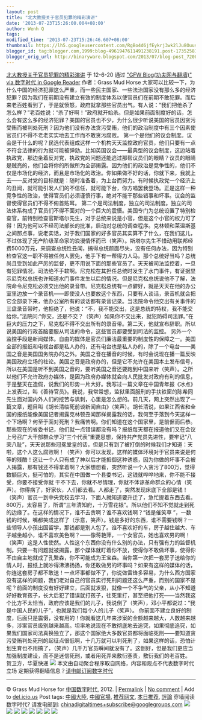 ```yaml
---
layout: post
title: "北大教授关于官员犯罪的精彩演讲"
date: '2013-07-23T15:26:00.004+08:00'
author: Wenh Q
tags:
modified_time: '2013-07-23T15:26:46.607+08:00'
thumbnail: https://lh5.googleusercontent.com/RgBo4d6jfEykrj3wk2lJu8OuusJ0vvgHmHOMaUS3NBQ5v9MSBoEHoc91Yiar7xL2mY9LTkxR3w7Vun3s-CLgkLlLjChQG_Pk7kIiG5WDBDN0LcdZN5E=s72-c
blogger_id: tag:blogger.com,1999:blog-4961947611491238191.post-1735258107229413952
blogger_orig_url: http://binaryware.blogspot.com/2013/07/blog-post_7208.html
---
```

[
北大教授关于官员犯罪的精彩演讲](http://feedproxy.google.com/~r/chinagfwblog/~3/H6S5-2VLSks/)
于 12-6-20 通过 ["GFW Blog(功夫网与翻墙)" via 数字时代 in Google
Reader](http://feeds2.feedburner.com/chinagfwblog) 作者：Grass Mud Horse
大家可以比较一下，为什么中国的经济犯罪这么严重，而一些民主国家、一些法治国家没有那么多的经济犯罪？因为我们在前期没有建立有效的制度体系以使官员们在前期不敢犯罪。而后来老百姓看到了，于是就愤怒，政府就拿那些官员出气。有人说：“我们把他杀了怎么样？”老百姓说：“杀了好啊！”政府就开始杀。但是如果前面制度好的话，怎么会有这么多的经济犯罪？美国的官员也不少，为什么很少听说美国的官员因贪污受贿而被判处死刑？因为他们没有办法贪污受贿，他们的政治制度中有三个因素使官员们不得不老老实实地去工作而不敢贪污腐败。
第一个是他们的议会制度。议会是干什么的呢？民选代表组成这样一个机构天天监控政府官员，他们只要有一点不符合法律的行为就可能被弹劾。比如英国议会——最典型的议会制度，这边站着执政党，那边坐着反对党，执政党的问题还能逃过那帮议员们的眼睛？议员的眼睛是贼亮的，他们会将你的所做所为全部揭露。因为他们的政治是竞争性的，他们不仅是市场化的经济，而且是市场化的政治。你如果做不好的话，你就下来，我就上去——反对党的目标就是：随时准备着，为上台而努力。有时候执政党一个经济上的丑闻，就可能引发人们的不信任，就可能下台，你方唱罢我登场。正是这样一种竞争性的政治，使得官员们必须谨慎行事，绝对不能干那些错事和坏事。议会的监督使得官员们不得不俯首贴耳。
第二个是司法制度，独立的司法制度。独立的司法体系构成了官员们不得不面对的一个巨大的震慑。美国专门为总统设置了特别检查官，前特别检查官斯塔尔先生，对于总统来说是小官，但是这个小官的权力可了得！因为他可以不经司法部长的批准，启动对总统的调查程序。克林顿和莱温斯基之间那点事，说老实话，对于我们国家的好多官员其实算不了什么，在我们这儿，不过体现了无产阶级革命家的浪漫情怀而已（笑声）。斯塔尔先生不惜动用联邦经费5000万元，来调查总统性丑闻，搞得总统颜面尽失，没有任何办法，因为特别检查官这一职不得被任何人罢免，他手下有一帮得力人马。那个总统好当吗？总统尚且受到如此严厉的监督，更不用说下面的那些官员了。天天被司法监控着，一旦有犯罪情况，司法绝不手软啊。尼克松在其担任总统时发生了水门事件，有证据显示尼克松总统也许知道水门事件发生以后的情况。但是尼克松总统说他不了解，法院命令尼克松必须交出他的录音带。尼克松总统有一点僻好，就是天天在他的办公室里边放一个录音机——即使没人也要放这个东西，只要有人谈话，录音机就会把它全部录下来，他办公室所有的谈话都有录音记录。当法院命令他交出有关事件的三盘录音带时，他拒绝了，他说：“不，我不能交出，这是总统的特权，我不能交给你。”法院问:“你交，还是不交？（笑声）如果你不交出来，就犯防碍司法罪。”在巨大的压力之下，尼克松不得不交出所有的录音带。第二天，他就宣布辞职。所以说美国的行政首脑要服从司法的命令，这些官员都要受到司法的监控。
另外一个监控手段是新闻媒体。自由的媒体是官员们廉洁最重要的制度性的保障之一。美国全部的报纸和电视台都是私人办的，还有电台也是私人办的，除了一个电台——美国之音是美国国务院办的之外。美国之音在播音的时候，有时会说现在播一篇反映美国政府立场的社论。美国之音是政府办的，但是它不允许在美国本土发布信号，所以在美国是听不到美国之音的，要听美国之音还要跑到中国来听（笑声）。之所以他们不允许政府办媒体，是因为政府办媒体就会向人民批发对政府有利的信息，于是整天在造假，说我们的形势一片大好。我写过一篇文章在中国青年报《冰点》上发表过，叫《善待官员》。我说，我常常想，监狱里面服刑的手扶铁窗的陈希同先生面对国内外人们的挖苦与讽刺，心里是怎么想的。前几天，网上突然出现了一篇文章，题目叫《胡长清临死前谈新闻自由》（笑声）。胡长清说，如果江西省和全国的报纸能像美国记者揭露克林顿丑闻那样揭露我的话，我何至于落到今天这样一个下场啊？何至于面对死刑？我痛苦啊。你们知道在这个国家里，是前倨而后恭。那些现在的省委书记，他们就一点错误都没有吗？报纸每天都在报道他们又在会议上号召广大干部群众学习“三个代表”重要思想，保持共产党员先进性，要牢记“八荣八耻”，天天说那些冠冕堂皇的话，但是只有到了被打倒的时候我们才知道：天啦，这个人这么腐败啊！（笑声）你可以发现，这样的媒体环境对于官员来说是何等的残酷！这让一个人只有成了神以后才能抵御这种诱惑，因为你做的坏事不会被人揭露，那有钱还不得拿着啊？大家想想看，突然听说一个人贪污了800万，觉得数额巨大，挺可怕的，其实在中国做一个县委书记，这钱就哗哗地来，你不能不接受，你要不接受你就
干不下去，你就不尽情理，你就不体谅革命群众的心情（笑声）。你得病了，好家伙，人们都去看。人都走了，突然发现床底下全部是钱！（笑声）官员一到中央党校去学习，下面人就知道要升迁了，急忙提着东西去看。800万，太容易了，所谓“三年清知府，十万雪花银”。所以他们不知不觉就走到死的边缘了。在这样的情况下，谁不去贪啊？谁不喜欢钱啊？“钱是催笑草
”，一数钱的时候，嘴都笑成这样了（示意，笑声）。钱是多好的东西，谁不需要钱啊？一些领导人小孩出国留学，那钱都是别人包了。谁不喜欢好的车，房子越住越大、车子越坐越小，谁不喜欢美色啊？——像蒋艳萍，一个女官员，她也喜欢男的啊！（笑声）这是人性使然。人性这个东西你没有什么别的办法，只有强有力的监督机制。只要一有问题就被揭露，那个媒体就盯着你不放，使得你不敢做坏事，使得你不由自主地就成了孔繁森，你不可能成为王宝森。当你第一次把一套房子送给你的情人时，报纸上就吵得沸沸扬扬，你还敢做另的坏事吗？如果有这样的媒体的话，你连这套房子都不敢送！一点坏事都做不了，你说做雷锋多容易，为什么西方国家没有这样的问题，我们老对自己的官员实行死刑问题还这么严重，而别的国家不是呢？前面的制度没有好好建立，后面就发狠，就像一个不争气的父亲，从小不知道好好教育孩子，长大后犯了错误就打孩子，往死里打，甚至把他打死——当然我这个比方不太恰当，政府应该是我们的儿子，我说倒了（笑声），邓小平都说过：“我是中国人民的儿子”，也就是我们每个人的儿子（笑声）。
你前面不建立良好的制度，后面只是震慑，没有用的！你就看这几年来涉案的金额越来越大，人数越来越多，涉案官员级别越来越高。坦率地说现在不敢彻底地去追究，如果彻底追究，如果我们国家司法真换独立了，那这个国家绝大多数官员都将面临死刑——要知道贪污受贿判处死刑的起征点很低啊，十几万就可以判死刑了，如果这样的话，恐怕计划生育也不用搞了，（笑声）几千万官员瞬间就没有了。这倒好，但是我们更应当加强制度建设，而不是迷信死刑，或者用死弄来敷衍塞责，敷衍我们的老百姓。
贺卫方，华夏快递
![](https://lh5.googleusercontent.com/RgBo4d6jfEykrj3wk2lJu8OuusJ0vvgHmHOMaUS3NBQ5v9MSBoEHoc91Yiar7xL2mY9LTkxR3w7Vun3s-CLgkLlLjChQG_Pk7kIiG5WDBDN0LcdZN5E)
本文由自动聚合程序取自网络，内容和观点不代表数字时代立场
定期获得翻墙信息？[请电邮订阅数字时代](http://eepurl.com/mstlf)
[](http://eepurl.com/mstlf)
[](http://eepurl.com/mstlf)
[](http://eepurl.com/mstlf)

* * * * *

© Grass Mud Horse for [中国数字时代](https://caonima.info/chinese),
2012. |
[Permalink](https://caonima.info/chinese/2012/06/%e5%8c%97%e5%a4%a7%e6%95%99%e6%8e%88%e5%85%b3%e4%ba%8e%e5%ae%98%e5%91%98%e7%8a%af%e7%bd%aa%e7%9a%84%e7%b2%be%e5%bd%a9%e6%bc%94%e8%ae%b2/) |
[No
comment](https://caonima.info/chinese/2012/06/%e5%8c%97%e5%a4%a7%e6%95%99%e6%8e%88%e5%85%b3%e4%ba%8e%e5%ae%98%e5%91%98%e7%8a%af%e7%bd%aa%e7%9a%84%e7%b2%be%e5%bd%a9%e6%bc%94%e8%ae%b2/#comments) |
Add to
[del.icio.us](http://del.icio.us/post?url=https://caonima.info/chinese/2012/06/%E5%8C%97%E5%A4%A7%E6%95%99%E6%8E%88%E5%85%B3%E4%BA%8E%E5%AE%98%E5%91%98%E7%8A%AF%E7%BD%AA%E7%9A%84%E7%B2%BE%E5%BD%A9%E6%BC%94%E8%AE%B2/&title=%E5%8C%97%E5%A4%A7%E6%95%99%E6%8E%88%E5%85%B3%E4%BA%8E%E5%AE%98%E5%91%98%E7%8A%AF%E7%BD%AA%E7%9A%84%E7%B2%BE%E5%BD%A9%E6%BC%94%E8%AE%B2)
Post tags:
[中國大陸](https://caonima.info/chinese/tag/%e4%b8%ad%e5%9c%8b%e5%a4%a7%e9%99%b8/?category=10466),
[中國官場](https://caonima.info/chinese/tag/%e4%b8%ad%e5%9c%8b%e5%ae%98%e5%a0%b4/?category=10466),
[推荐网文](https://caonima.info/chinese/tag/%e6%8e%a8%e8%8d%90%e7%bd%91%e6%96%87/?category=10466),
[本日推荐](https://caonima.info/chinese/tag/%e6%9c%ac%e6%97%a5%e6%8e%a8%e8%8d%90/?category=10466),
[評論](https://caonima.info/chinese/tag/%e8%a9%95%e8%ab%96/?category=10466)
穿墙阅读数字时代? 请发电邮到:
[chinadigitaltimes+subscribe@googlegroups.com](mailto:chinadigitaltimes%2Bsubscribe@googlegroups.com)
![](https://lh6.googleusercontent.com/3R4apedhq9h7n63gT2vyfjZawirVfE84291ylTPXyuiJVwFKCdq8VnjJE6qNTMREPFMvETPJGzRTlO3-HGrNRlB_ECLEL4LbXV7-wL_QpS7sfXqdA_Y) ![](https://lh3.googleusercontent.com/j-v8Q1Zpy60y0C6sh04CINo5cxzs8fp4XfzsGz6Me8-ruDIY8G5zWkncUBrhXMzaQN7-bs74eTTRwRxogdLoBiXO6Xxb5zuroiHHJ3eRL3nWij3cVoo) ![](https://lh6.googleusercontent.com/utPjmm4Vfxxgf88HrdG2GG89uP-Sxjz28nbFSlfsebEUKoogeegmTySoFIlb9wqbKLCRtnTlNTJBb41dS7YzFXgtR9NsvyieEwjJCKDvI0vpBudGx5k) ![](https://lh3.googleusercontent.com/_2plvTLlxdDjj_oEmLeiHBmq3rU5t1h62oSi9BdvDxCD02t7Dn66EYcPIdDbD3QQc9HSSXB-tTw1oR6GVjVZvk14B46pqS9sRGboHV_sqNvE9LouCTA) ![](https://lh6.googleusercontent.com/732t0g_pnwhUWFpfWPAvDa42AdlRnmtvEiW8Cnanme6z_xmeU8PBCV3TLnOFw1mVWcutWX4wsG9y-rP9EKnxFW89-gxRILiZ4VkImObykHbQcwg9AxI) ![](https://lh5.googleusercontent.com/hJ4_0uesRAFjI9S-3jtrh0dXnx-wcais3H1qPLWo6uECoKO0vPaLS3SkrKbdPkKPOD5z7xJvXVB5uIe1dS2CSKNyQQqr7RxsJkePhGGVEmYJz8_rs4s) ![](https://lh6.googleusercontent.com/MZQqTBGVpDsGKbfshZNfgp9TChuNCrIdT50ZV33rh2-r4Sa1p3eYcPbTKEnRIRgsQ6DRIpTAA5W10mmnRo9eqHdBeZd9yu8JcsCMGR3yd5WzUZnDaio) ![](https://lh5.googleusercontent.com/7DycWxMGTqNoA-gP-FkWYLwlkq11UYjJRVxgXStFeBLylAlOMEyaBoVIs0jmMsPWZIbApbtrgywrawK3kvpvrDVYBUruZZx9r_rRt060xKUTC4bW3GU)
